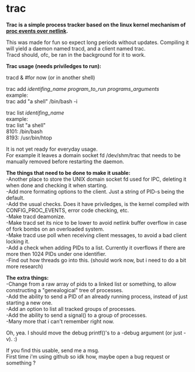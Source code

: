 # trac

**Trac is a simple process tracker based on the linux kernel mechanism of [proc events over netlink](http://bewareofgeek.livejournal.com/2945.html).**

This was made for fun so expect long periods without updates.
Compiling it will yield a daemon named tracd, and a client named trac.  
Tracd should, ofc, be ran in the background for it to work.

**Trac usage (needs priviledges to run):**

tracd &  #for now
(or in another shell)

trac add *identifing_name* *program_to_run* *programs_arguments*  
example:  
trac add "a shell" /bin/bash -i  

trac list *identifing_name*  
example:  
trac list "a shell"  
8101: /bin/bash  
8193: /usr/bin/htop  


It is not yet ready for everyday usage.  
For example it leaves a domain socket fd /dev/shm/trac that needs to be manually removed before restarting the daemon.

**The things that need to be done to make it usable:**  
-Another place to store the UNIX domain socket fd used for IPC, deleting it when done and checking it when starting.  
-Add more formating options to the client. Just a string of PID-s being the default.  
-Add the usual checks. Does it have priviledges, is the kernel compiled with CONFIG_PROC_EVENTS, error code checking, etc.  
-Make tracd deamonize.  
-Make tracd set its nice to be lower to avoid netlink buffer overflow in case of fork bombs on an overloaded system.  
-Make tracd use poll when receiving client messages, to avoid a bad client locking it.  
-Add a check when adding PIDs to a list. Currently it overflows if there are more then 1024 PIDs under one identifier.  
-Find out how threads go into this. (should work now, but i need to do a bit more research)  

**The extra things:**  
-Change from a raw array of pids to a linked list or something, to allow constructing a "genealogical" tree of processes.  
-Add the ability to send a PID of an already running process, instead of just starting a new one.  
-Add an option to list all tracked groups of processes.  
-Add the ability to send a signal() to a group of processes.  
-Many more that i can't remember right now.  

Oh, yea. I should move the debug printf()'s to a -debug argument (or just -v). :)

If you find this usable, send me a msg.  
First time i'm using github so idk how, maybe open a bug request or something ?
